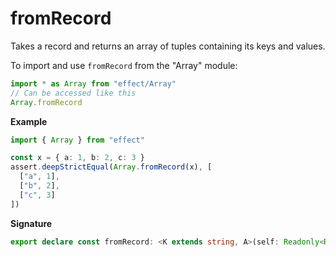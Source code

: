 # fromRecord

Takes a record and returns an array of tuples containing its keys and values.

To import and use `fromRecord` from the "Array" module:

```ts
import * as Array from "effect/Array"
// Can be accessed like this
Array.fromRecord
```

**Example**

```ts
import { Array } from "effect"

const x = { a: 1, b: 2, c: 3 }
assert.deepStrictEqual(Array.fromRecord(x), [
  ["a", 1],
  ["b", 2],
  ["c", 3]
])
```

**Signature**

```ts
export declare const fromRecord: <K extends string, A>(self: Readonly<Record<K, A>>) => Array<[K, A]>
```
